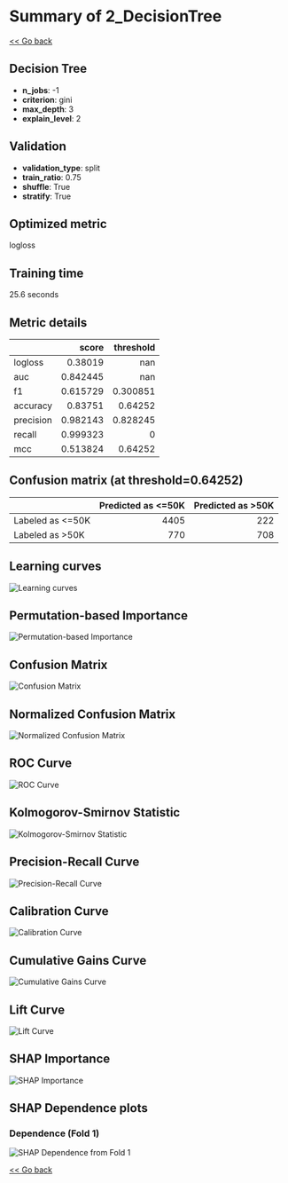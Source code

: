 # Summary of 2_DecisionTree

[<< Go back](../README.md)


## Decision Tree
- **n_jobs**: -1
- **criterion**: gini
- **max_depth**: 3
- **explain_level**: 2

## Validation
 - **validation_type**: split
 - **train_ratio**: 0.75
 - **shuffle**: True
 - **stratify**: True

## Optimized metric
logloss

## Training time

25.6 seconds

## Metric details
|           |    score |   threshold |
|:----------|---------:|------------:|
| logloss   | 0.38019  |  nan        |
| auc       | 0.842445 |  nan        |
| f1        | 0.615729 |    0.300851 |
| accuracy  | 0.83751  |    0.64252  |
| precision | 0.982143 |    0.828245 |
| recall    | 0.999323 |    0        |
| mcc       | 0.513824 |    0.64252  |


## Confusion matrix (at threshold=0.64252)
|                  |   Predicted as <=50K |   Predicted as >50K |
|:-----------------|---------------------:|--------------------:|
| Labeled as <=50K |                 4405 |                 222 |
| Labeled as >50K  |                  770 |                 708 |

## Learning curves
![Learning curves](learning_curves.png)

## Permutation-based Importance
![Permutation-based Importance](permutation_importance.png)
## Confusion Matrix

![Confusion Matrix](confusion_matrix.png)


## Normalized Confusion Matrix

![Normalized Confusion Matrix](confusion_matrix_normalized.png)


## ROC Curve

![ROC Curve](roc_curve.png)


## Kolmogorov-Smirnov Statistic

![Kolmogorov-Smirnov Statistic](ks_statistic.png)


## Precision-Recall Curve

![Precision-Recall Curve](precision_recall_curve.png)


## Calibration Curve

![Calibration Curve](calibration_curve_curve.png)


## Cumulative Gains Curve

![Cumulative Gains Curve](cumulative_gains_curve.png)


## Lift Curve

![Lift Curve](lift_curve.png)



## SHAP Importance
![SHAP Importance](shap_importance.png)

## SHAP Dependence plots

### Dependence (Fold 1)
![SHAP Dependence from Fold 1](learner_fold_0_shap_dependence.png)

[<< Go back](../README.md)
